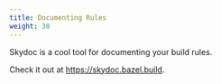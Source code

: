 ```yaml
---
title: Documenting Rules
weight: 30
---
```


Skydoc is a cool tool for documenting your build rules.

Check it out at https://skydoc.bazel.build.
